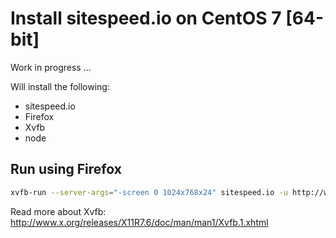 # Install sitespeed.io on CentOS 7 [64-bit]

Work in progress ...

Will install the following:
* sitespeed.io
* Firefox
* Xvfb
* node

## Run using Firefox
```bash
xvfb-run --server-args="-screen 0 1024x768x24" sitespeed.io -u http://www.sitespeed.io -b firefox
```

Read more about Xvfb:
http://www.x.org/releases/X11R7.6/doc/man/man1/Xvfb.1.xhtml
